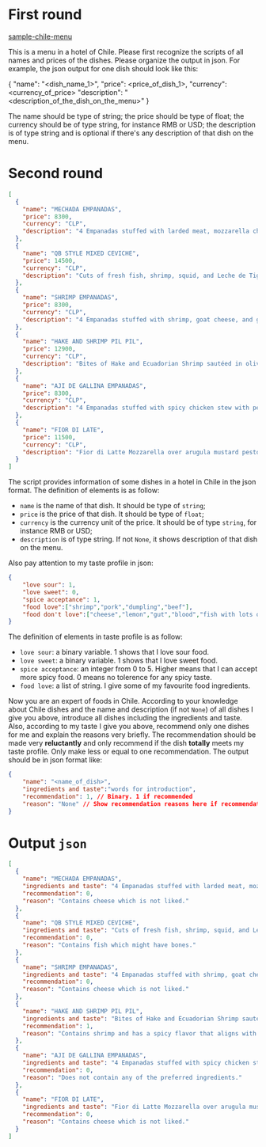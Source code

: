 # First round
[sample-chile-menu](/img/sample-chile-menu.png)

This is a menu in a hotel of Chile. Please first recognize the scripts of all names and prices of the dishes. Please organize the output in json. For example, the json output for one dish should look like this:

{
  "name": "<dish_name_1>",
  "price": <price_of_dish_1>,
  "currency": <currency_of_price>
  "description": "<description_of_the_dish_on_the_menu>"
}

The name should be type of string; the price should be type of float; the currency should be of type string, for instance RMB or USD; the description is of type string and is optional if there's any description of that dish on the menu.

# Second round

```json
[
  {
    "name": "MECHADA EMPANADAS",
    "price": 8300,
    "currency": "CLP",
    "description": "4 Empanadas stuffed with larded meat, mozzarella cheese, and parsley accompanied by Chancho en Piedra."
  },
  {
    "name": "QB STYLE MIXED CEVICHE",
    "price": 14500,
    "currency": "CLP",
    "description": "Cuts of fresh fish, shrimp, squid, and Leche de Tigre accompanied by toasted corn kernels, Peruvian corn, and sweet potato glazed in orange and anise."
  },
  {
    "name": "SHRIMP EMPANADAS",
    "price": 8300,
    "currency": "CLP",
    "description": "4 Empanadas stuffed with shrimp, goat cheese, and green chilli pepper accompanied by cilantro-infused mayonnaise."
  },
  {
    "name": "HAKE AND SHRIMP PIL PIL",
    "price": 12900,
    "currency": "CLP",
    "description": "Bites of Hake and Ecuadorian Shrimp sautéed in olive oil, garlic, and Aji Cacho de Cabra, accompanied by toasted country bread."
  },
  {
    "name": "AJI DE GALLINA EMPANADAS",
    "price": 8300,
    "currency": "CLP",
    "description": "4 Empanadas stuffed with spicy chicken stew with peanuts accompanied by olive sauce."
  },
  {
    "name": "FIOR DI LATE",
    "price": 11500,
    "currency": "CLP",
    "description": "Fior di Latte Mozzarella over arugula mustard pesto, Prosciutto, artichokes, tomato chutney, and Sicilian capers. Served with toasted bread."
  }
]
```
The script provides information of some dishes in a hotel in Chile in the json format. The definition of elements is as follow:

- `name` is the name of that dish. It should be type of `string`;
- `price` is the price of that dish. It should be type of `float`;
- `currency` is the currency unit of the price. It should be of type `string`, for instance RMB or USD;
- `description` is of type string. If not `None`, it shows description of that dish on the menu.

Also pay attention to my taste profile in json:

```json
{
    "love sour": 1,
    "love sweet": 0,
    "spice acceptance": 1,
    "food love":["shrimp","pork","dumpling","beef"],
    "food don't love":["cheese","lemon","gut","blood","fish with lots of fishbone"]
}
```

The definition of elements in taste profile is as follow:
- `love sour`: a binary variable. 1 shows that I love sour food.
- `love sweet`: a binary variable. 1 shows that I love sweet food.
- `spice acceptance`: an integer from 0 to 5. Higher means that I can accept more spicy food. 0 means no tolerence for any spicy taste.
- `food love`: a list of string. I give some of my favourite food ingredients.


Now you are an expert of foods in Chile. According to your knowledge about Chile dishes and the name and description (if not `None`) of all dishes I give you above, introduce all dishes including the ingredients and taste. Also, according to my taste I give you above, recommend only one dishes for me and explain the reasons very briefly. The recommendation should be made very **reluctantly** and only recommend if the dish **totally** meets my taste profile. Only make less or equal to one recommendation. The output should be in json format like:

```json
{
    "name": "<name_of_dish>",
    "ingredients and taste":"words for introduction",
    "recommendation": 1, // Binary. 1 if recommended
    "reason": "None" // Show recommendation reasons here if recommendation is 1 else None.
}
```


# Output `json`

```json
[
  {
    "name": "MECHADA EMPANADAS",
    "ingredients and taste": "4 Empanadas stuffed with larded meat, mozzarella cheese, and parsley accompanied by Chancho en Piedra. These empanadas offer a savory and rich flavor with a combination of tender meat, melted cheese, and fresh parsley.",
    "recommendation": 0,
    "reason": "Contains cheese which is not liked."
  },
  {
    "name": "QB STYLE MIXED CEVICHE",
    "ingredients and taste": "Cuts of fresh fish, shrimp, squid, and Leche de Tigre accompanied by toasted corn kernels, Peruvian corn, and sweet potato glazed in orange and anise. This ceviche features a tangy and refreshing taste with a mix of seafood and citrus flavors, balanced by sweet and anise-glazed sweet potato.",
    "recommendation": 0,
    "reason": "Contains fish which might have bones."
  },
  {
    "name": "SHRIMP EMPANADAS",
    "ingredients and taste": "4 Empanadas stuffed with shrimp, goat cheese, and green chili pepper accompanied by cilantro-infused mayonnaise. These empanadas offer a spicy kick with succulent shrimp and a creamy, tangy cheese filling.",
    "recommendation": 0,
    "reason": "Contains cheese which is not liked."
  },
  {
    "name": "HAKE AND SHRIMP PIL PIL",
    "ingredients and taste": "Bites of Hake and Ecuadorian Shrimp sautéed in olive oil, garlic, and Aji Cacho de Cabra, accompanied by toasted country bread. This dish provides a spicy and savory flavor with tender bites of hake and shrimp.",
    "recommendation": 1,
    "reason": "Contains shrimp and has a spicy flavor that aligns with taste preferences."
  },
  {
    "name": "AJI DE GALLINA EMPANADAS",
    "ingredients and taste": "4 Empanadas stuffed with spicy chicken stew with peanuts accompanied by olive sauce. These empanadas feature a rich and spicy chicken filling with a nutty taste.",
    "recommendation": 0,
    "reason": "Does not contain any of the preferred ingredients."
  },
  {
    "name": "FIOR DI LATE",
    "ingredients and taste": "Fior di Latte Mozzarella over arugula mustard pesto, Prosciutto, artichokes, tomato chutney, and Sicilian capers. Served with toasted bread. This dish offers a combination of creamy mozzarella, savory prosciutto, and tangy capers.",
    "recommendation": 0,
    "reason": "Contains cheese which is not liked."
  }
]
```










